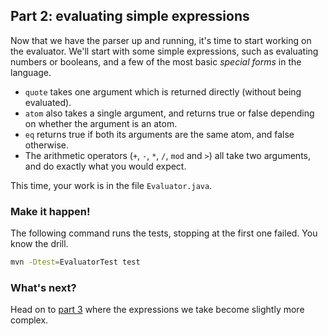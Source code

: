 ## Part 2: evaluating simple expressions

Now that we have the parser up and running, it's time to start working on the evaluator. We'll start with some simple expressions, such as evaluating numbers or booleans, and a few of the most basic *special forms* in the language.

- `quote` takes one argument which is returned directly (without being evaluated).
- `atom` also takes a single argument, and returns true or false depending on whether the argument is an atom.
- `eq` returns true if both its arguments are the same atom, and false otherwise.
- The arithmetic operators (`+`, `-`, `*`, `/`, `mod` and `>`) all take two arguments, and do exactly what you would expect.

This time, your work is in the file `Evaluator.java`.

### Make it happen!

The following command runs the tests, stopping at the first one failed. You know the drill.

```bash
mvn -Dtest=EvaluatorTest test
```

### What's next?

Head on to [part 3](3.md) where the expressions we take become slightly more complex.
